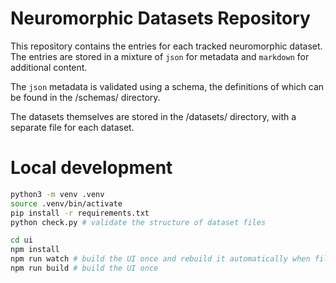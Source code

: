 # Neuromorphic Datasets Repository

This repository contains the entries for each tracked neuromorphic dataset. The entries are stored in a mixture of `json` for metadata and `markdown` for additional content.

The `json` metadata is validated using a schema, the definitions of which can be found in the /schemas/ directory.

The datasets themselves are stored in the /datasets/ directory, with a separate file for each dataset.

# Local development

```sh
python3 -m venv .venv
source .venv/bin/activate
pip install -r requirements.txt
python check.py # validate the structure of dataset files

cd ui
npm install
npm run watch # build the UI once and rebuild it automatically when files change
npm run build # build the UI once
```

